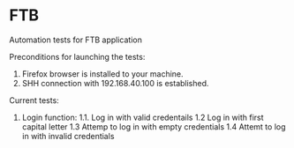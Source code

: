 # FTB
Automation tests for FTB application

Preconditions for launching the tests:
1. Firefox browser is installed to your machine.
2. SHH connection with 192.168.40.100 is established.

Current tests:
1. Login function: 
    1.1. Log in with valid credentails
    1.2 Log in with first capital letter
    1.3 Attemp to log in with empty credentials
    1.4 Attemt to log in with invalid credentials
